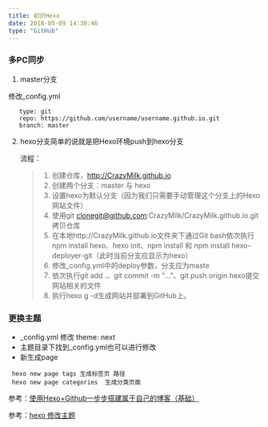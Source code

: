 ```yaml
---
title: 初识Hexo
date: 2018-05-09 14:30:46
type: "GitHub"
---
```


### 多PC同步

 1. master分支

修改_config.yml
```
   type: git
   repo: https://github.com/username/username.github.io.git
   branch: master
```

 2. hexo分支简单的说就是把Hexo环境push到hexo分支

    流程：
    >  1. 创建仓库，http://CrazyMilk.github.io
    >  2. 创建两个分支：master 与 hexo
    >  3. 设置hexo为默认分支（因为我们只需要手动管理这个分支上的Hexo网站文件）
    >  4. 使用git clonegit@github.com:CrazyMilk/CrazyMilk.github.io.git拷贝仓库
    >  5. 在本地http://CrazyMilk.github.io文件夹下通过Git bash依次执行npm install hexo、hexo init、npm install 和 npm install hexo-deployer-git（此时当前分支应显示为hexo）
    >  6. 修改_config.yml中的deploy参数，分支应为maste
    >  7. 依次执行git add .、git commit -m "..."、git push origin hexo提交网站相关的文件
    >  8. 执行hexo g -d生成网站并部署到GitHub上。
    
### 更换主题

- _config.yml 修改 theme: next
- 主题目录下找到_config.yml也可以进行修改
- 新生成page
```
 hexo new page tags 生成标签页 路径
 hexo new page categories  生成分类页面
```

参考：[使用Hexo+Github一步步搭建属于自己的博客（基础）](https://www.cnblogs.com/fengxiongZz/p/7707219.html)

参考：[hexo 修改主题](https://blog.csdn.net/zhy421202048/article/details/77877580)